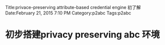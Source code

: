 Title:privace-preserving attribute-based credential engine 初了解
Date:February 21, 2015 7:10 PM
Category:p2abc
Tags:p2abc

# 初步搭建privacy preserving abc 环境